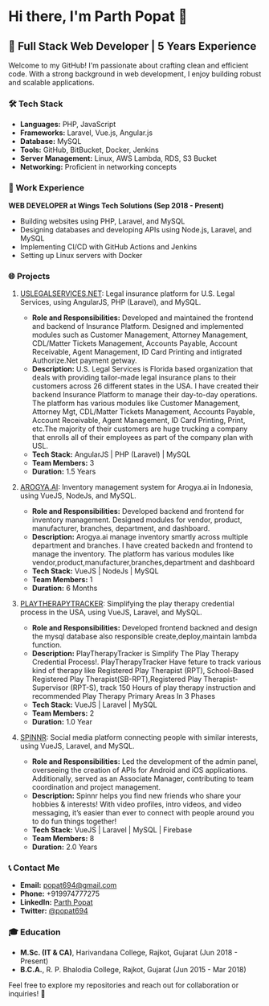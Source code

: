 # Hi there, I'm Parth Popat 👋

## 🚀 Full Stack Web Developer | 5 Years Experience

Welcome to my GitHub! I'm passionate about crafting clean and efficient code. With a strong background in web development, I enjoy building robust and scalable applications.

### 🛠️ Tech Stack

- **Languages:** PHP, JavaScript
- **Frameworks:** Laravel, Vue.js, Angular.js
- **Database:** MySQL
- **Tools:** GitHub, BitBucket, Docker, Jenkins
- **Server Management:** Linux, AWS Lambda, RDS, S3 Bucket
- **Networking:** Proficient in networking concepts

### 💼 Work Experience

**WEB DEVELOPER at Wings Tech Solutions (Sep 2018 - Present)**

- Building websites using PHP, Laravel, and MySQL
- Designing databases and developing APIs using Node.js, Laravel, and MySQL
- Implementing CI/CD with GitHub Actions and Jenkins
- Setting up Linux servers with Docker

### 🌐 Projects

1. [USLEGALSERVICES.NET](https://www.uslegalservices.net/): Legal insurance platform for U.S. Legal Services, using AngularJS, PHP (Laravel), and MySQL.

   - **Role and Responsibilities:** Developed and maintained the frontend and backend of Insurance Platform. Designed and implemented modules such as Customer Management, Attorney Management, CDL/Matter Tickets Management, Accounts Payable, Account Receivable, Agent Management, ID Card Printing and intigrated Authorize.Net payment getway.
   - **Description:** U.S. Legal Services is Florida based organization that deals with providing tailor-made legal insurance plans to their customers across 26 different states in the USA. I have created their backend Insurance Platform to manage their day-to-day operations. The platform has various modules like Customer Management, Attorney Mgt, CDL/Matter Tickets Management, Accounts Payable, Account Receivable, Agent Management, ID Card Printing, Print, etc.The majority of their customers are huge trucking a company that enrolls all of their employees as part of the company plan with USL.
   - **Tech Stack:** AngularJS | PHP (Laravel) | MySQL
   - **Team Members:** 3
   - **Duration:** 1.5 Years

2. [AROGYA.AI](https://www.arogya.ai/): Inventory management system for Arogya.ai in Indonesia, using VueJS, NodeJs, and MySQL.

   - **Role and Responsibilities:** Developed backend and frontend for inventory management. Designed modules for vendor, product, manufacturer, branches, department, and dashboard.
   - **Description:** Arogya.ai manage inventory smartly across multiple department and branches. I have created backedn and frontend to manage the inventory. The platform has various modules like vendor,product,manufacturer,branches,department and dashboard
   - **Tech Stack:** VueJS | NodeJs | MySQL
   - **Team Members:** 1
   - **Duration:** 6 Months

3. [PLAYTHERAPYTRACKER](http://www.playtherapytracker.com/): Simplifying the play therapy credential process in the USA, using VueJS, Laravel, and MySQL.

   - **Role and Responsibilities:** Developed frontend backned and design the mysql database also responsible create,deploy,maintain lambda function.
   - **Description:** PlayTherapyTracker is Simplify The Play Therapy Credential Process!. PlayTherapyTracker Have feture to track various kind of therapy like Registered Play Therapist (RPT), School-Based Registered Play Therapist(SB-RPT),Registered Play Therapist-Supervisor (RPT-S), track 150 Hours of play therapy instruction and recommended Play Therapy Primary Areas In 3 Phases
   - **Tech Stack:** VueJS | Laravel | MySQL
   - **Team Members:** 2
   - **Duration:** 1.0 Year

4. [SPINNR](https://spinnr.app/): Social media platform connecting people with similar interests, using VueJS, Laravel, and MySQL.
   - **Role and Responsibilities:**  Led the development of the admin panel, overseeing the creation of APIs for Android and iOS applications. Additionally, served as an Associate Manager, contributing to team coordination and project management.
   - **Description:** Spinnr helps you find new friends who share your hobbies & interests! With video profiles, intro videos, and video messaging, it’s easier than ever to connect with people around you to do fun things together!
   - **Tech Stack:** VueJS | Laravel | MySQL | Firebase
   - **Team Members:** 8
   - **Duration:** 2.0 Years

### 📞 Contact Me

- **Email:** popat694@gmail.com
- **Phone:** +919974777275
- **LinkedIn:** [Parth Popat](https://www.linkedin.com/in/parthpopat/)
- **Twitter:** [@popat694](https://twitter.com/popat694)

### 🎓 Education

- **M.Sc. (IT & CA)**, Harivandana College, Rajkot, Gujarat (Jun 2018 - Present)
- **B.C.A.**, R. P. Bhalodia College, Rajkot, Gujarat (Jun 2015 - Mar 2018)

Feel free to explore my repositories and reach out for collaboration or inquiries! 🚀
